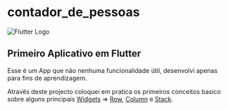 # contador_de_pessoas

![Flutter Logo](https://play-lh.googleusercontent.com/5e7z5YCt7fplN4qndpYzpJjYmuzM2WSrfs35KxnEw-Ku1sClHRWHoIDSw3a3YS5WpGcI)

## Primeiro Aplicativo em Flutter

Esse é um App que não nenhuma funcionalidade útil, desenvolvi apenas para fins de aprendizagem.

Atravês deste projecto coloquei em pratica os primeiros conceitos basico sobre alguns principais [Widgets](https://docs.flutter.dev/get-started/codelab) => [Row](), [Column]() e [Stack]().


